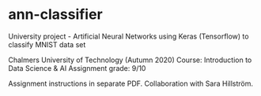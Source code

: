# ann-classifier
University project - Artificial Neural Networks using Keras (Tensorflow) to classify MNIST data set

Chalmers University of Technology (Autumn 2020)
Course: Introduction to Data Science & AI
Assignment grade: 9/10

Assignment instructions in separate PDF. 
Collaboration with Sara Hillström. 

